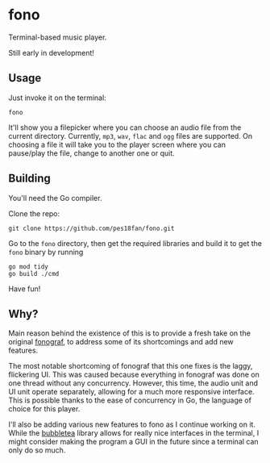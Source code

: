 # fono

Terminal-based music player.

Still early in development!

## Usage

Just invoke it on the terminal:

```
fono
```

It'll show you a filepicker where you can choose an audio file from the current
directory. Currently, `mp3`, `wav`, `flac` and `ogg` files are supported. On
choosing a file it will take you to the player screen where you can pause/play
the file, change to another one or quit.

## Building

You'll need the Go compiler.

Clone the repo:

```
git clone https://github.com/pes18fan/fono.git
```

Go to the `fono` directory, then get the required libraries and build it to get
the `fono` binary by running

```
go mod tidy
go build ./cmd
```

Have fun!

## Why?

Main reason behind the existence of this is to provide a fresh take on the 
original [fonograf](https://www.github.com/pes18fan/fonograf), to address
some of its shortcomings and add new features.

The most notable shortcoming of fonograf that this one fixes is the laggy,
flickering UI. This was caused because everything in fonograf was done on
one thread without any concurrency. However, this time, the audio unit and UI
unit operate separately, allowing for a much more responsive interface. This
is possible thanks to the ease of concurrency in Go, the language of choice
for this player.

I'll also be adding various new features to fono as I continue working on it.
While the [bubbletea](https://www.github.com/charmbracelet/bubbletea) library
allows for really nice interfaces in the terminal, I might consider making
the program a GUI in the future since a terminal can only do so much.
